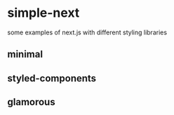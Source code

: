 # simple-next
some examples of next.js with different styling libraries

## minimal

## styled-components

## glamorous

